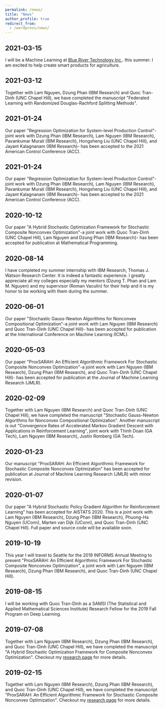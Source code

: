 ```yaml
---
permalink: /news/
title: "News"
author_profile: true
redirect_from:
  - /wordpress/news/
---
```


## 2021-03-15

I will be a Machine Learning at <a href="https://www.bluerivertechnology.com/" target="_blank">Blue River Technology Inc.</a>. this summer. I am excited to help create smart products for agriculture.

## 2021-03-12

Together with Lam Nguyen, Dzung Phan (IBM Research) and Quoc Tran-Dinh (UNC Chapel Hill), we have completed the manuscript "Federated Learning with Randomized Douglas-Rachford Splitting Methods". 

## 2021-01-24

Our paper "Regression Optimization for System-level Production Control"-joint work with Dzung Phan (IBM Research), Lam Nguyen (IBM Research), Pavankumar Murali (IBM Research), Hongsheng Liu (UNC Chapel Hill), and Jayant Kalagnanam (IBM Research)- has been accepted to the 2021 American Control Conference (ACC).

## 2021-01-24

Our paper "Regression Optimization for System-level Production Control"-joint work with Dzung Phan (IBM Research), Lam Nguyen (IBM Research), Pavankumar Murali (IBM Research), Hongsheng Liu (UNC Chapel Hill), and Jayant Kalagnanam (IBM Research)- has been accepted to the 2021 American Control Conference (ACC).


## 2020-10-12

Our paper "A Hybrid Stochastic Optimization Framework for Stochastic Composite Nonconvex Optimization"-a joint work with Quoc Tran-Dinh (UNC Chapel Hill), Lam Nguyen and Dzung Phan (IBM Research)- has been accepted for publication at Mathematical Programming.

## 2020-08-14

I have completed my summer internship with IBM Research, Thomas J. Watson Research Center. It is indeed a fantastic experience. I greatly appreciate all my colleges especially my mentors (Dzung T. Phan and Lam M. Nguyen) and my supervisor (Roman Vaculin) for their help and it is my honor to be working with them during the summer.

## 2020-06-01

Our paper "Stochastic Gauss-Newton Algorithms for Nonconvex Compositional Optimization"-a joint work with Lam Nguyen (IBM Research) and Quoc Tran-Dinh (UNC Chapel Hill)- has been accepted for publication at the International Conference on Machine Learning (ICML).

## 2020-05-03

Our paper "ProxSARAH: An Efficient Algorithmic Framework For Stochastic Composite Nonconvex Optimization"-a joint work with Lam Nguyen (IBM Research), Dzung Phan (IBM Research), and Quoc Tran-Dinh (UNC Chapel Hill)- has been accepted for publication at the Journal of Machine Learning Research (JMLR).

## 2020-02-09

Together with Lam Nguyen (IBM Research) and Quoc Tran-Dinh (UNC Chapel Hill), we have completed the manuscript "Stochastic Gauss-Newton Algorithms for Nonconvex Compositional Optimization". Another manuscript is out "Convergence Rates of Accelerated Markov Gradient Descent with Applications in Reinforcement Learning", joint work with Thinh Doan (GA Tech), Lam Nguyen (IBM Research), Justin Romberg (GA Tech).

## 2020-01-23

Our manuscript "ProxSARAH: An Efficient Algorithmic Framework for Stochastic Composite Nonconvex Optimization" has been accepted for publication at Journal of Machine Learning Research (JMLR) with minor revision.

## 2020-01-07

Our paper "A Hybrid Stochastic Policy Gradient Algorithm for Reinforcement Learning" has been accepted for AISTATS 2020. This is a joint work with Lam Nguyen (IBM Research), Dzung Phan (IBM Research), Phuong-Ha Nguyen (UConn), Marten van Dijk (UConn), and Quoc Tran-Dinh (UNC Chapel Hill). Full paper and source code will be available soon.

## 2019-10-19

This year I will travel to Seattle for the 2019 INFORMS Annual Meeting to present "ProxSARAH: An Efficient Algorithmic Framework For Stochastic Composite Nonconvex Optimization", a joint work with Lam Nguyen (IBM Research), Dzung Phan (IBM Research), and Quoc Tran-Dinh (UNC Chapel Hill).

## 2019-08-15

I will be working with  Quoc Tran-Dinh as a SAMSI (The Statistical and Applied Mathematical Sciences Institute) Research Fellow for the 2019 Fall Program on Deep Learning.

## 2019-07-08

Together with Lam Nguyen (IBM Research), Dzung Phan (IBM Research), and Quoc Tran-Dinh (UNC Chapel Hill), we have completed the manuscript "A Hybrid Stochastic Optimization Framework for Composite Nonconvex Optimization". Checkout my <a href="https://nhanph.github.io/research/" target="_blank">research page</a> for more details.

## 2019-02-15

Together with Lam Nguyen (IBM Research), Dzung Phan (IBM Research), and Quoc Tran-Dinh (UNC Chapel Hill), we have completed the manuscript "ProxSARAH: An Efficient Algorithmic Framework for Stochastic Composite Nonconvex Optimization". Checkout my <a href="https://nhanph.github.io/research/" target="_blank">research page</a> for more details.